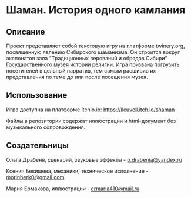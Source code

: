 # Шаман. История одного камлания

## Описание
Проект представляет собой текстовую игру на платформе twinery.org, посвященную явлению Сибирского шаманизма. 
Он строится вокруг экспонатов зала "Традиционных верований и обрядов Сибири" Государственного музея истории религии. 
Игра призвана погрузить посетителей в цельный нарратив, тем самым расширив их представления по теме до или после посещения музея. 

## Использование
Игра доступна на платформе itchio.io: https://lleuvell.itch.io/shaman 

Файлы в репозитории содержат иллюстрации и html-документ без музыкального сопровождения. 

## Создательницы
Ольга Драбеня, сценарий, звуковые эффекты - o.drabenia@yandex.ru

Ксения Бекишева, механики, техническое исполнение - morinberk0@gmail.com

Мария Ермакова, иллюстрации - ermaria410@mail.ru 
